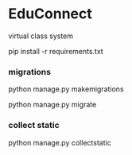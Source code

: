 # EduConnect
virtual class system

pip install -r requirements.txt

### migrations<br/>
python manage.py makemigrations

python manage.py migrate

### collect static<br/>
python manage.py collectstatic
